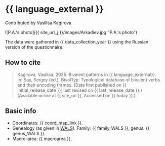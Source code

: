 # {{ language_external }}
Contributed by Vasilisa Kagirova.

![P.A.'s photo]({{ site_url_j }}/images/Arkadiev.jpg "P.A.'s photo")

The data were gathered in {{ data_collection_year }} using the Russian version of the questionnaire. 

## How to cite
> Kagirova, Vasilisa. 2025. Bivalent patterns in {{ language_external}}. 
> In: Say, Sergey (ed.). BivalTyp: Typological database of bivalent verbs and their encoding frames. 
> (Data first published on {{ initial_release_date }}; 
> last revised on {{ last_release_date }}.) (Available online at {{ site_url }}, 
> Accessed on {{ today }}.)

## Basic info
- Coordinates: {{ coord_map_link }}.
- Genealogy (as given in [WALS](https://wals.info/)). Family: {{ family_WALS }}, genus: {{ genus_WALS }}.
- Macro-area: {{ macroarea }}.
